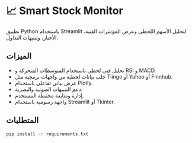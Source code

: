 # 📈 Smart Stock Monitor

تطبيق Python باستخدام Streamlit لتحليل الأسهم اللحظي وعرض المؤشرات الفنية، الأخبار، وتنبيهات التداول.

## الميزات

- تحليل فني لحظي باستخدام المتوسطات المتحركة و RSI و MACD.
- جلب بيانات لحظية من واجهات برمجية مثل Tiingo أو Yahoo أو Finnhub.
- عرض بياني تفاعلي باستخدام Plotly.
- دعم التنبيهات الصوتية والبصرية.
- إدارة ومتابعة محفظة المستخدم.
- واجهة رسومية باستخدام Streamlit أو Tkinter.

## المتطلبات

```bash
pip install -r requirements.txt
